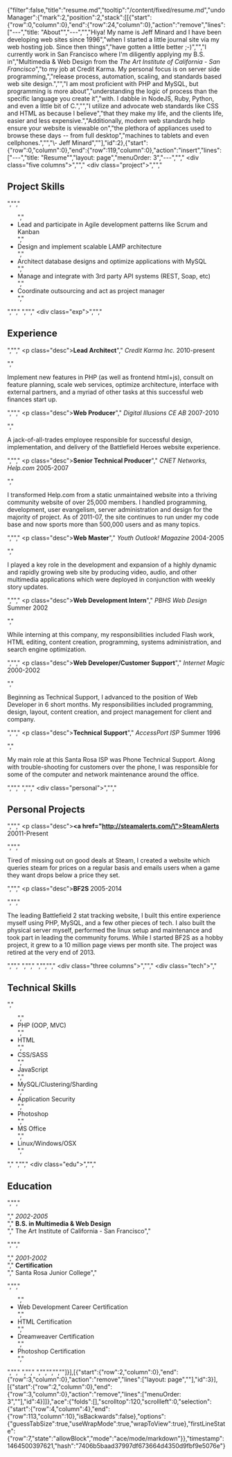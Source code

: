 {"filter":false,"title":"resume.md","tooltip":"/content/fixed/resume.md","undoManager":{"mark":2,"position":2,"stack":[[{"start":{"row":0,"column":0},"end":{"row":24,"column":0},"action":"remove","lines":["---","title: \"About\"","---","","Hiya! My name is Jeff Minard and I have been developing web sites since 1996","when I started a little journal site via my web hosting job. Since then things","have gotten a little better ;-)","","I currently work in San Francisco where I'm diligently applying my B.S. in","Multimedia & Web Design from the *The Art Institute of California - San Francisco*","to my job at Credit Karma. My personal focus is on server side programming,","release process, automation, scaling, and standards based web site design.","","I am most proficient with PHP and MySQL, but programming is more about","understanding the logic of process than the specific language you create it","with. I dabble in NodeJS, Ruby, Python, and even a little bit of C.","","I utilize and advocate web standards like CSS and HTML as because I believe","that they make my life, and the clients life, easier and less expensive.","Additionally, modern web standards help ensure your website is viewable on","the plethora of appliances used to browse these days -- from full desktop","machines to tablets and even cellphones.","","\\- Jeff Minard",""],"id":2},{"start":{"row":0,"column":0},"end":{"row":119,"column":0},"action":"insert","lines":["---","title: \"Resume\"","layout: page","menuOrder: 3","---","","    <div class=\"five columns\">","","        <div class=\"project\">","","            <h2>Project Skills</h2>","","            <ul>","                <li>Lead and participate in Agile development patterns like Scrum and Kanban</li>","                <li>Design and implement scalable LAMP architecture</li>","                <li>Architect database designs and optimize applications with MySQL</li>","                <li>Manage and integrate with 3rd party API systems (REST, Soap, etc)</li>","                <li>Coordinate outsourcing and act as project manager</li>","            </ul>","","        </div>","","        <div class=\"exp\">","","            <h2>Experience</h2>","","            <p class=\"desc\"><strong>Lead Architect</strong>","            <em>Credit Karma Inc.</em> 2010-present</p>","            <p>Implement new features in PHP (as well as frontend html+js), consult on feature planning, scale web services, optimize architecture, interface with external partners, and a myriad of other tasks at this successful web finances start up.</p>","","            <p class=\"desc\"><strong>Web Producer</strong>","            <em>Digital Illusions CE AB</em> 2007-2010</p>","            <p>A jack-of-all-trades employee responsible for successful design, implementation, and delivery of the Battlefield Heroes website experience.</p>","","            <p class=\"desc\"><strong>Senior Technical Producer</strong>","            <em>CNET Networks, Help.com</em> 2005-2007</p>","            <p>I transformed Help.com from a static unmaintained website into a thriving community website of over 25,000 members. I handled programming, development, user evangelism, server administration and design for the majority of project. As of 2011-07, the site continues to run under my code base and now sports more than 500,000 users and as many topics.</p>","","            <p class=\"desc\"><strong>Web Master</strong>","            <em>Youth Outlook! Magazine</em> 2004-2005</p>","            <p>I played a key role in the development and expansion of a highly dynamic and rapidly growing web site by producing video, audio, and other multimedia applications which were deployed in conjunction with weekly story updates.</p>","","            <p class=\"desc\"><strong>Web Development Intern</strong>","            <em>PBHS Web Design</em> Summer 2002</p>","            <p>While interning at this company, my responsibilities included Flash work, HTML editing, content creation, programming, systems administration, and search engine optimization.</p>","","            <p class=\"desc\"><strong>Web Developer/Customer Support</strong>","            <em>Internet Magic</em> 2000-2002</p>","            <p>Beginning as Technical Support, I advanced to the position of Web Developer in 6 short months. My responsibilities included programming, design, layout, content creation, and project management for client and company.</p>","","            <p class=\"desc\"><strong>Technical Support</strong>","            <em>AccessPort ISP</em> Summer 1996</p>","            <p>My main role at this Santa Rosa ISP was Phone Technical Support. Along with trouble-shooting for customers over the phone, I was responsible for some of the computer and network maintenance around the office.</p>","","        </div>","","        <div class=\"personal\">","","            <h2>Personal Projects</h2>","","            <p class=\"desc\"><strong><a href=\"http://steamalerts.com/\">SteamAlerts</a></strong> 20011-Present</p>","","            <p>Tired of missing out on good deals at Steam, I created a website which queries steam for prices on a regular basis and emails users when a game they want drops below a price they set.</p>","","            <p class=\"desc\"><strong>BF2S</strong> 2005-2014</p>","","            <p>The leading Battlefield 2 stat tracking website, I built this entire experience myself using PHP, MySQL, and a few other pieces of tech. I also built the physical server myself, performed the linux setup and maintenance and took part in leading the community forums. While I started BF2S as a hobby project, it grew to a 10 million page views per month site. The project was retired at the very end of 2013.</p>","","        </div>","","    </div>","","","    <div class=\"three columns\">","","        <div class=\"tech\">","            <h2>Technical Skills</h2>","            <ul>","                <li>PHP (OOP, MVC)</li>","                <li>HTML</li>","                <li>CSS/SASS</li>","                <li>JavaScript</li>","                <li>MySQL/Clustering/Sharding</li>","                <li>Application Security</li>","                <li>Photoshop</li>","                <li>MS Office</li>","                <li>Linux/Windows/OSX</li>","            </ul>","        </div>","","        <div class=\"edu\">","","            <h2>Education</h2>","","            <p>","                <em>2002-2005</em><br/>","                <strong>B.S. in Multimedia &amp; Web Design</strong><br/>","                The Art Institute of California - San Francisco","            </p>","","            <p>","                <em>2001-2002</em><br/>","                <strong>Certification</strong> <br/>","                Santa Rosa Junior College","            </p>","","            <ul>","                <li>Web Development Career Certification</li>","                <li>HTML Certification</li>","                <li>Dreamweaver Certification</li>","                <li>Photoshop Certification</li>","            </ul>","","        </div>","","    </div>","","","",""]}],[{"start":{"row":2,"column":0},"end":{"row":3,"column":0},"action":"remove","lines":["layout: page",""],"id":3}],[{"start":{"row":2,"column":0},"end":{"row":3,"column":0},"action":"remove","lines":["menuOrder: 3",""],"id":4}]]},"ace":{"folds":[],"scrolltop":120,"scrollleft":0,"selection":{"start":{"row":4,"column":4},"end":{"row":113,"column":10},"isBackwards":false},"options":{"guessTabSize":true,"useWrapMode":true,"wrapToView":true},"firstLineState":{"row":7,"state":"allowBlock","mode":"ace/mode/markdown"}},"timestamp":1464500397621,"hash":"7406b5baad37997df673664d4350d9fbf9e5076e"}